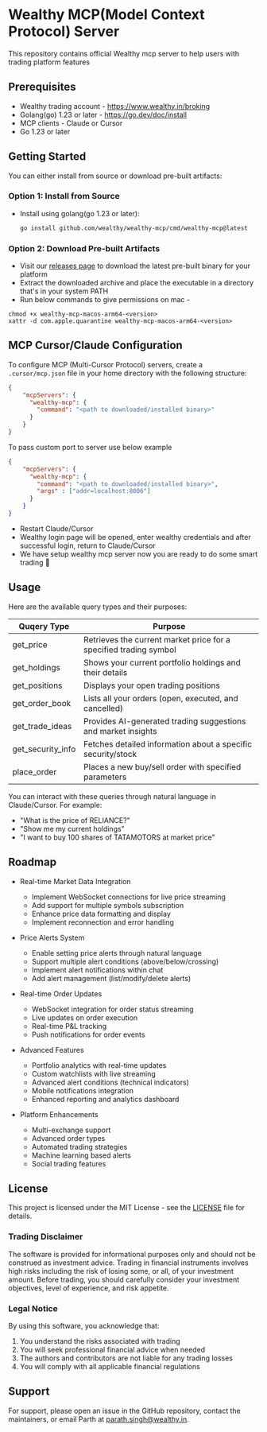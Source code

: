 # Wealthy MCP(Model Context Protocol) Server

This repository contains official Wealthy mcp server to help users with trading platform features


## Prerequisites

- Wealthy trading account - https://www.wealthy.in/broking
- Golang(go) 1.23 or later - https://go.dev/doc/install
- MCP clients - Claude or Cursor
- Go 1.23 or later


## Getting Started


You can either install from source or download pre-built artifacts:

### Option 1: Install from Source
- Install using golang(go 1.23 or later):
   ```bash
   go install github.com/wealthy/wealthy-mcp/cmd/wealthy-mcp@latest
   ```

### Option 2: Download Pre-built Artifacts
- Visit our [releases page](https://github.com/wealthy/wealthy-mcp/releases) to download the latest pre-built binary for your platform
- Extract the downloaded archive and place the executable in a directory that's in your system PATH
- Run below commands to give permissions on mac -
```
chmod +x wealthy-mcp-macos-arm64-<version>
xattr -d com.apple.quarantine wealthy-mcp-macos-arm64-<version>

```

## MCP Cursor/Claude Configuration

To configure MCP (Multi-Cursor Protocol) servers, create a `.cursor/mcp.json` file in your home directory with the following structure:

```json
{
    "mcpServers": {
      "wealthy-mcp": {
        "command": "<path to downloaded/installed binary>"
      }
    }
}
``` 
To pass custom port to server use below example
```json
{
    "mcpServers": {
      "wealthy-mcp": {
        "command": "<path to downloaded/installed binary>",
        "args" : ["addr=localhost:8006"]
      }
    }
}
``` 


-  Restart Claude/Cursor
- Wealthy login page will be opened, enter wealthy credentials and after successful login, return to Claude/Cursor
- We have setup wealthy mcp server now you are ready to do some smart trading 🎉

## Usage
Here are the available query types and their purposes:

| Quqery Type | Purpose |
|------------|---------|
| get_price | Retrieves the current market price for a specified trading symbol |
| get_holdings | Shows your current portfolio holdings and their details |
| get_positions | Displays your open trading positions |
| get_order_book | Lists all your orders (open, executed, and cancelled) |
| get_trade_ideas | Provides AI-generated trading suggestions and market insights |
| get_security_info | Fetches detailed information about a specific security/stock |
| place_order | Places a new buy/sell order with specified parameters |

You can interact with these queries through natural language in Claude/Cursor. For example:
- "What is the price of RELIANCE?"
- "Show me my current holdings"
- "I want to buy 100 shares of TATAMOTORS at market price"

## Roadmap

- Real-time Market Data Integration
  - Implement WebSocket connections for live price streaming
  - Add support for multiple symbols subscription
  - Enhance price data formatting and display
  - Implement reconnection and error handling

- Price Alerts System
  - Enable setting price alerts through natural language
  - Support multiple alert conditions (above/below/crossing)
  - Implement alert notifications within chat
  - Add alert management (list/modify/delete alerts)

- Real-time Order Updates
  - WebSocket integration for order status streaming
  - Live updates on order execution
  - Real-time P&L tracking
  - Push notifications for order events

- Advanced Features
  - Portfolio analytics with real-time updates
  - Custom watchlists with live streaming
  - Advanced alert conditions (technical indicators)
  - Mobile notifications integration
  - Enhanced reporting and analytics dashboard

- Platform Enhancements
  - Multi-exchange support
  - Advanced order types
  - Automated trading strategies
  - Machine learning based alerts
  - Social trading features


## License

This project is licensed under the MIT License - see the [LICENSE](LICENSE) file for details.

### Trading Disclaimer

The software is provided for informational purposes only and should not be construed as investment advice. Trading in financial instruments involves high risks including the risk of losing some, or all, of your investment amount. Before trading, you should carefully consider your investment objectives, level of experience, and risk appetite.

### Legal Notice

By using this software, you acknowledge that:
1. You understand the risks associated with trading
2. You will seek professional financial advice when needed
3. The authors and contributors are not liable for any trading losses
4. You will comply with all applicable financial regulations

## Support

For support, please open an issue in the GitHub repository, contact the maintainers, or email Parth at parath.singh@wealthy.in.

